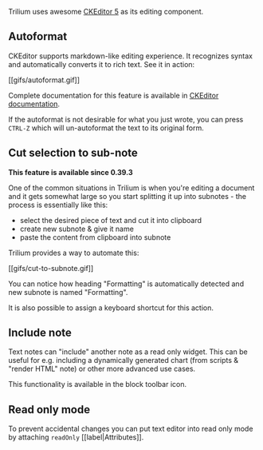 Trilium uses awesome [CKEditor 5](https://ckeditor.com/ckeditor-5/) as its editing component.

## Autoformat

CKEditor supports markdown-like editing experience. It recognizes syntax and automatically converts it to rich text. See it in action:

[[gifs/autoformat.gif]]

Complete documentation for this feature is available in [CKEditor documentation](https://ckeditor.com/docs/ckeditor5/latest/features/autoformat.html).

If the autoformat is not desirable for what you just wrote, you can press `CTRL-Z` which will un-autoformat the text to its original form.

## Cut selection to sub-note

**This feature is available since 0.39.3**

One of the common situations in Trilium is when you're editing a document and it gets somewhat large so you start splitting it up into subnotes - the process is essentially like this:

* select the desired piece of text and cut it into clipboard
* create new subnote & give it name
* paste the content from clipboard into subnote

Trilium provides a way to automate this:

[[gifs/cut-to-subnote.gif]]

You can notice how heading "Formatting" is automatically detected and new subnote is named "Formatting".

It is also possible to assign a keyboard shortcut for this action.

## Include note

Text notes can "include" another note as a read only widget. This can be useful for e.g. including a dynamically generated chart (from scripts & "render HTML" note) or other more advanced use cases.

This functionality is available in the block toolbar icon.

## Read only mode

To prevent accidental changes you can put text editor into read only mode by attaching `readOnly` [[label|Attributes]].